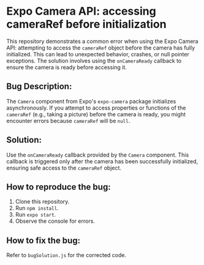 # Expo Camera API: accessing cameraRef before initialization

This repository demonstrates a common error when using the Expo Camera API: attempting to access the `cameraRef` object before the camera has fully initialized.  This can lead to unexpected behavior, crashes, or null pointer exceptions. The solution involves using the `onCameraReady` callback to ensure the camera is ready before accessing it.

## Bug Description:

The `Camera` component from Expo's `expo-camera` package initializes asynchronously. If you attempt to access properties or functions of the `cameraRef` (e.g., taking a picture) before the camera is ready, you might encounter errors because `cameraRef` will be `null`.

## Solution:

Use the `onCameraReady` callback provided by the `Camera` component. This callback is triggered only after the camera has been successfully initialized, ensuring safe access to the `cameraRef` object.

## How to reproduce the bug:

1. Clone this repository.
2. Run `npm install`.
3. Run `expo start`.
4. Observe the console for errors.

## How to fix the bug:

Refer to `bugSolution.js` for the corrected code.
